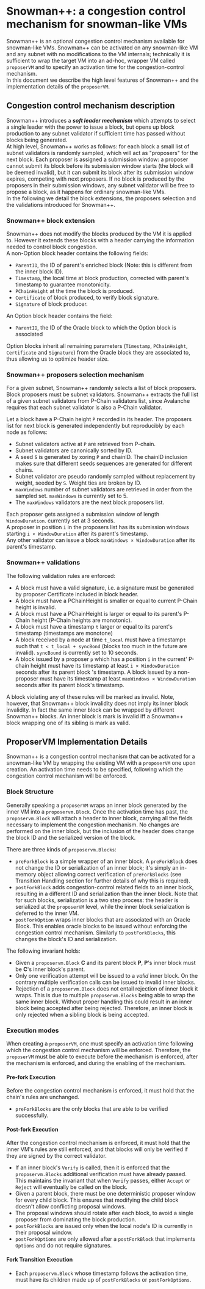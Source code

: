 # Snowman++: a congestion control mechanism for snowman-like VMs

Snowman++ is an optional congestion control mechanism available for snowman-like VMs. Snowman++ can be activated on any snowman-like VM and any subnet with no modifications to the VM internals; technically it is sufficient to wrap the target VM into an ad-hoc, wrapper VM called ```proposerVM``` and to specify an activation time for the congestion-control mechanism.  
In this document we describe the high level features of Snowman++ and the implementation details of the ```proposerVM```.

## Congestion control mechanism description

Snowman++ introduces a ***soft leader mechanism*** which attempts to select a single leader with the power to issue a block, but opens up block production to any subnet validator if sufficient time has passed without blocks being generated.  
At high level, Snowman++ works as follows: for each block a small list of subnet validators is randomly sampled, which will act as "proposers" for the next block. Each proposer is assigned a submission window: a proposer cannot submit its block before its submission window starts (the block will be deemed invalid), but it can submit its block after its submission window expires, competing with next proposers. If no block is produced by the proposers in their submission windows, any subnet validator will be free to propose a block, as it happens for ordinary snowman-like VMs.  
In the following we detail the block extensions, the proposers selection and the validations introduced for Snowman++.

### Snowman++ block extension

Snowman++ does not modify the blocks produced by the VM it is applied to. However it extends these blocks with a header carrying the information needed to control block congestion.  
A non-Option block header contains the following fields:

- ```ParentID```, the ID of parent's enriched block (Note: this is different from the inner block ID).
- ```Timestamp```, the local time at block production, corrected with parent's timestamp to guarantee monotonicity.
- ```PChainHeight``` at the time the block is produced.
- ```Certificate``` of block produced, to verify block signature.
- ```Signature``` of block producer.

An Option block header contains the field:

- ```ParentID```, the ID of the Oracle block to which the Option block is associated

Option blocks inherit all remaining parameters (```Timestamp```, ```PChainHeight```, ```Certificate``` and ```Signature```) from the Oracle block they are associated to, thus allowing us to optimize header size.

### Snowman++ proposers selection mechanism

For a given subnet, Snowman++ randomly selects a list of block proposers. Block proposers must be subnet validators. Snowman++ extracts the full list of a given subnet validators from P-Chain validators list, since Avalanche requires that each subnet validator is also a P-Chain validator.

Let a block have a P-Chain height ```P``` recorded in its header. The proposers list for next block is generated independently but reproducibly by each node as follows:

- Subnet validators active at ```P``` are retrieved from P-chain.
- Subnet validators are canonically sorted by ID.
- A seed ```S``` is generated by xoring ```P``` and chainID. The chainID inclusion makes sure that different seeds sequences are generated for different chains.
- Subnet validator are pseudo randomly sampled without replacement by weight, seeded by ```S```. Weight ties are broken by ID.
- ```maxWindows``` number of subnet validators are retrieved in order from the sampled set. ```maxWindows``` is currently set to 5.
- The ```maxWindows``` validators are the next block proposers list.

Each proposer gets assigned a submission window of length ```WindowDuration```. currently set at 3 seconds.  
A proposer in position ```i``` in the proposers list has its submission windows starting ```i × WindowDuration``` after its parent's timestamp.  
Any other validator can issue a block ```maxWindows × WindowDuration``` after its parent's timestamp.

### Snowman++ validations

The following validation rules are enforced:

- A block must have a valid signature, i.e. a signature must be generated by proposer Certificate included in block header.
- A block must have a PChainHeight is smaller or equal to current P-Chain height is invalid.
- A block must have a PChainHeight is larger or equal to its parent's P-Chain height (P-Chain heights are monotonic).
- A block must have a timestamp ```t``` larger or equal to its parent's timestamp (timestamps are monotone)
- A block received by a node at time ```t_local``` must have a timestamp```t``` such that ```t < t_local + syncBond``` (blocks too much in the future are invalid). ```syncBound``` is currently set to 10 seconds.
- A block issued by a proposer ```p``` which has a position ```i``` in the current' P-chain height must have its timestamp at least ``` i × WindowDuration ``` seconds after its parent block 's timestamp. A block issued by a non-proposer must have its timestamp at least ```maxWindows × WindowDuration``` seconds after its parent block's timestamp.

A block violating any of these rules will be marked as invalid. Note, however, that Snowman++ block invalidity does not imply its inner block invalidity. In fact the same inner block can be wrapped by different Snowman++ blocks. An inner block is mark is invalid iff a Snowman++ block wrapping one of its sibling is mark as valid.

## ProposerVM Implementation Details

Snowman++ is a congestion control mechanism that can be activated for a snowman-like VM by wrapping the existing VM with a `proposerVM` one upon creation. An activation time needs to be specified, following which the congestion control mechanism will be enforced.

### Block Structure

Generally speaking a `proposerVM` wraps an inner block generated by the inner VM into a `proposervm.Block`. Once the activation time has past, the `proposervm.Block` will attach a header to inner block, carrying all the fields necessary to implement the congestion mechanism. No changes are performed on the inner block, but the inclusion of the header does change the block ID and the serialized version of the block.

There are three kinds of `proposervm.Blocks`:

- `preForkBlock` is a simple wrapper of an inner block. A `preForkBlock` does not change the ID or serialization of an inner block; it's simply an in-memory object allowing correct verification of `preForkBlocks` (see Transition Handling section for further details of why this is required).
- `postForkBlock` adds congestion-control related fields to an inner block, resulting in a different ID and serialization than the inner block. Note that for such blocks, serialization is a two step process: the header is serialized at the `proposerVM` level, while the inner block serialization is deferred to the inner VM.
- `postForkOption` wraps inner blocks that are associated with an Oracle Block. This enables oracle blocks to be issued without enforcing the congestion control mechanism. Similarly to `postForkBlocks`, this changes the block's ID and serialization.

The following invariant holds:

- Given a `proposervm.Block` **C** and its parent block **P**, **P**'s inner block must be **C**'s inner block's parent.
- Only one verification attempt will be issued to a *valid* inner block. On the contrary multiple verification calls can be issued to invalid inner blocks.
- Rejection of a `proposervm.Block` does not entail rejection of inner block it wraps. This is due to multiple `proposervm.Blocks` being able to wrap the same inner block. Without proper handling this could result in an inner block being accepted after being rejected. Therefore, an inner block is only rejected when a sibling block is being accepted.

### Execution modes

When creating a `proposerVM`, one must specify an activation time following which the congestion control mechanism will be enforced. Therefore, the `proposerVM` must be able to execute before the mechanism is enforced, after the mechanism is enforced, and during the enabling of the mechanism.

#### Pre-fork Execution

Before the congestion control mechanism is enforced, it must hold that the chain's rules are unchanged.

- `preForkBlocks` are the only blocks that are able to be verified successfully.

#### Post-fork Execution

After the congestion control mechanism is enforced, it must hold that the inner VM's rules are still enforced, and that blocks will only be verified if they are signed by the correct validator.

- If an inner block's `Verify` is called, then it is enforced that the `proposervm.Blocks` additional verification must have already passed. This maintains the invariant that when `Verify` passes, either `Accept` or `Reject` will eventually be called on the block.
- Given a parent block, there must be one deterministic proposer window for every child block. This ensures that modifying the child block doesn't allow conflicting proposal windows.
- The proposal windows should rotate after each block, to avoid a single proposer from dominating the block production.
- `postForkBlocks` are issued only when the local node's ID is currently in their proposal window.
- `postForkOptions` are only allowed after a `postForkBlock` that implements `Options` and do not require signatures.

#### Fork Transition Execution

- Each `proposervm.Block` whose timestamp follows the activation time, must have its children made up of `postForkBlocks` or `postForkOptions`.
